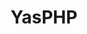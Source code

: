 ---
title: YasPHP
github: https://github.com/YasPHP
mode: dark
transition: 1s
score: 84.2
archetype:
- Minimalistic
---